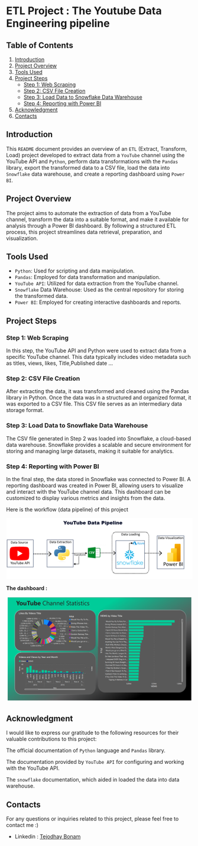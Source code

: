 # ETL Project : The Youtube Data Engineering pipeline

## Table of Contents
1. [Introduction](#introduction)
2. [Project Overview](#project-overview)
3. [Tools Used](#tools-used)
4. [Project Steps](#project-steps)
   - [Step 1: Web Scraping](#step-1-web-scraping)
   - [Step 2: CSV File Creation](#step-2-csv-file-creation)
   - [Step 3: Load Data to Snowflake Data Warehouse](#step-3-load-data-to-snowflake-data-warehouse)
   - [Step 4: Reporting with Power BI](#step-4-reporting-with-power-bi)
5. [Acknowledgment](#acknowledgment)
6. [Contacts](#contacts)

## Introduction
This `README` document provides an overview of an `ETL` (Extract, Transform, Load) project developed to extract data from a `YouTube` channel using the YouTube API and `Python`, perform data transformations with the `Pandas` library, export the transformed data to a CSV file, load the data into `Snowflake` data warehouse, and create a reporting dashboard using `Power BI`.

## Project Overview
The project aims to automate the extraction of data from a YouTube channel, transform the data into a suitable format, and make it available for analysis through a Power BI dashboard. By following a structured ETL process, this project streamlines data retrieval, preparation, and visualization.

## Tools Used
- `Python`: Used for scripting and data manipulation.
- `Pandas`: Employed for data transformation and manipulation.
- `YouTube API`: Utilized for data extraction from the YouTube channel.
- `Snowflake` Data Warehouse: Used as the central repository for storing the transformed data.
- `Power BI`: Employed for creating interactive dashboards and reports.

## Project Steps

### Step 1: Web Scraping
In this step, the YouTube API and Python were used to extract data from a specific YouTube channel. This data typically includes video metadata such as titles, views, likes, Title,Published date ...

### Step 2: CSV File Creation
After extracting the data, it was transformed and cleaned using the Pandas library in Python. Once the data was in a structured and organized format, it was exported to a CSV file. This CSV file serves as an intermediary data storage format.

### Step 3: Load Data to Snowflake Data Warehouse
The CSV file generated in Step 2 was loaded into Snowflake, a cloud-based data warehouse. Snowflake provides a scalable and secure environment for storing and managing large datasets, making it suitable for analytics.

### Step 4: Reporting with Power BI
In the final step, the data stored in Snowflake was connected to Power BI. A reporting dashboard was created in Power BI, allowing users to visualize and interact with the YouTube channel data. This dashboard can be customized to display various metrics and insights from the data.

Here is the workflow (data pipeline) of  this project

![Texte alternatif de l'image](images/data_pipeline.png)

**The dashboard :** 

![Texte alternatif de l'image](images/dash.png)


## Acknowledgment
I would like to express our gratitude to the following resources for their valuable contributions to this project:

The official documentation of `Python` language and `Pandas` library.

The documentation provided by `YouTube API` for configuring and working with the YouTube API.

The `snowflake` documentation, which aided in loaded the data into  data warehouse.



## Contacts
For any questions or inquiries related to this project, please feel free to contact me :)

- Linkedin : <a href="https://www.linkedin.com/in/tejodhay-bonam-66b3661b0/" target="_blank">Tejodhay Bonam</a><br>

